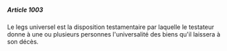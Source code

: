 ##### Article 1003

Le legs universel est la disposition testamentaire par laquelle le testateur donne à une ou plusieurs personnes l'universalité des biens qu'il laissera à son décès.

